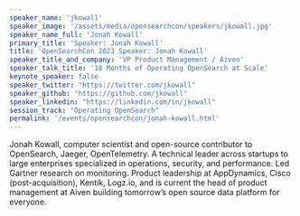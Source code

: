 ```yaml
---
speaker_name: 'jkowall'
speaker_image: '/assets/media/opensearchcon/speakers/jkowall.jpg'
speaker_name_full: 'Jonah Kowall'
primary_title: 'Speaker: Jonah Kowall'
title: 'OpenSearchCon 2023 Speaker: Jonah Kowall'
speaker_title_and_company: 'VP Product Management / Aiven'
speaker_talk_title: '18 Months of Operating OpenSearch at Scale'
keynote_speaker: false
speaker_twitter: "https://twitter.com/jkowall"
speaker_github: "https://github.com/jkowall"
speaker_linkedin: "https://linkedin.com/in/jkowall"
session_track: "Operating OpenSearch"
permalink: '/events/opensearchcon/jonah-kowall.html'
---
```


Jonah Kowall, computer scientist and open-source contributor to OpenSearch, Jaeger, OpenTelemetry. A technical leader across startups to large enterprises specialized in operations, security, and performance. Led Gartner research on monitoring. Product leadership at AppDynamics, Cisco (post-acquisition), Kentik, Logz.io, and is current the head of product management at Aiven building tomorrow’s open source data platform for everyone.

